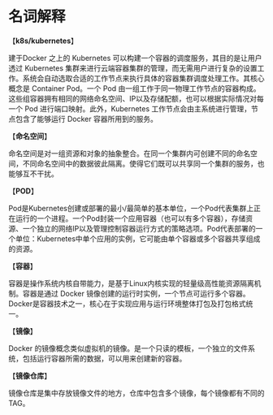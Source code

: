 # 名词解释

【**k8s/kubernetes**】

建于Docker 之上的 Kubernetes 可以构建一个容器的调度服务，其目的是让用户透过 Kubernetes 集群来进行云端容器集群的管理，而无需用户进行复杂的设置工作。系统会自动选取合适的工作节点来执行具体的容器集群调度处理工作。其核心概念是 Container Pod。一个 Pod 由一组工作于同一物理工作节点的容器构成。这些组容器拥有相同的网络命名空间、IP以及存储配额，也可以根据实际情况对每一个 Pod 进行端口映射。此外，Kubernetes 工作节点会由主系统进行管理，节点包含了能够运行 Docker 容器所用到的服务。

【**命名空间**】

命名空间是对一组资源和对象的抽象整合。在同一个集群内可创建不同的命名空间，不同命名空间中的数据彼此隔离。使得它们既可以共享同一个集群的服务，也能够互不干扰。

【**POD**】

Pod是Kubernetes创建或部署的最小/最简单的基本单位，一个Pod代表集群上正在运行的一个进程。一个Pod封装一个应用容器（也可以有多个容器），存储资源、一个独立的网络IP以及管理控制容器运行方式的策略选项。Pod代表部署的一个单位：Kubernetes中单个应用的实例，它可能由单个容器或多个容器共享组成的资源。

【**容器**】

容器是操作系统内核自带能力，是基于Linux内核实现的轻量级高性能资源隔离机制。容器是通过 Docker 镜像创建的运行时实例，一个节点可运行多个容器。Docker是容器技术之一，核心在于实现应用与运行环境整体打包及打包格式统一。

【**镜像**】

Docker 的镜像概念类似虚拟机的镜像。是一个只读的模板，一个独立的文件系统，包括运行容器所需的数据，可以用来创建新的容器。


【**镜像仓库**】

镜像仓库是集中存放镜像文件的地方，仓库中包含多个镜像，每个镜像都有不同的TAG。

